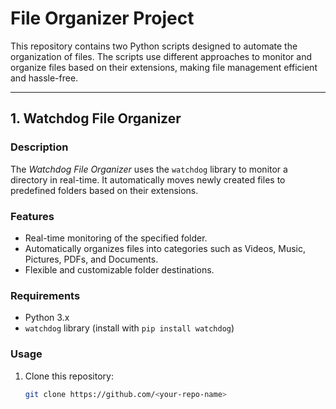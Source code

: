 # **File Organizer Project**

This repository contains two Python scripts designed to automate the organization of files. The scripts use different approaches to monitor and organize files based on their extensions, making file management efficient and hassle-free.

---

## **1. Watchdog File Organizer**

### **Description**  
The *Watchdog File Organizer* uses the `watchdog` library to monitor a directory in real-time. It automatically moves newly created files to predefined folders based on their extensions.

### **Features**  
* Real-time monitoring of the specified folder.  
* Automatically organizes files into categories such as Videos, Music, Pictures, PDFs, and Documents.  
* Flexible and customizable folder destinations.

### **Requirements**  
* Python 3.x  
* `watchdog` library (install with `pip install watchdog`)  

### **Usage**  
1. Clone this repository:
   ```bash
   git clone https://github.com/<your-repo-name>
